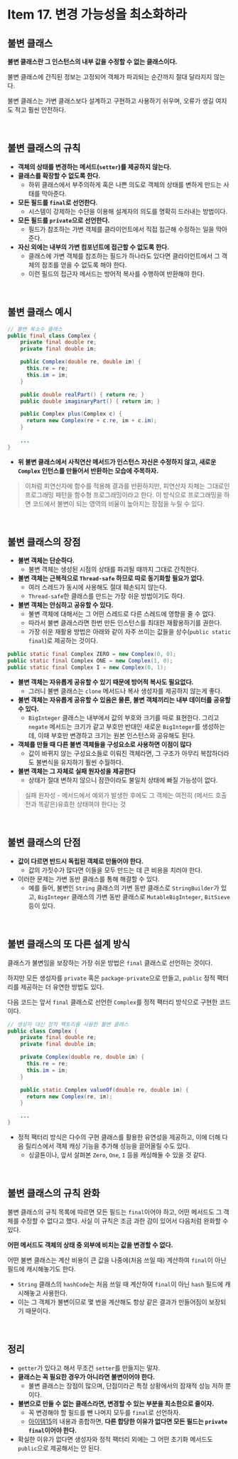 # Item 17. 변경 가능성을 최소화하라

## 불변 클래스
**불변 클래스란 그 인스턴스의 내부 값을 수정할 수 없는 클래스이다.**

불변 클래스에 간직된 정보는 고정되어 객체가 파괴되는 순간까지 절대 달라지지 않는다.

불변 클래스는 가변 클래스보다 설계하고 구현하고 사용하기 쉬우며, 오류가 생길 여지도 적고 훨씬 안전하다.

<br>

## 불변 클래스의 규칙
- **객체의 상태를 변경하는 메서드(`setter`)를 제공하지 않는다.**
- **클래스를 확장할 수 없도록 한다.**
  - 하위 클래스에서 부주의하게 혹은 나쁜 의도로 객체의 상태를 변하게 만드는 사태를 막아준다.
- **모든 필드를 `final`로 선언한다.**
  - 시스템이 강제하는 수단을 이용해 설계자의 의도를 명확히 드러내는 방법이다.
- **모든 필드를 `private`으로 선언한다.**
  - 필드가 참조하는 가변 객체를 클라이언트에서 직접 접근해 수정하는 일을 막아준다.
- **자신 외에는 내부의 가변 컴포넌트에 접근할 수 없도록 한다.**
  - 클래스에 가변 객체를 참조하는 필드가 하나라도 있다면 클라이언트에서 그 객체의 참조를 얻을 수 없도록 해야 한다.
  - 이런 필드의 접근자 메서드는 방어적 복사를 수행하여 반환해야 한다.
  
<br>

## 불변 클래스 예시
```java
// 불변 복소수 클래스
public final class Complex {
    private final double re;
    private final double im;

    public Complex(double re, double im) {
      this.re = re;
      this.im = im;
    }

    public double realPart() { return re; }
    public double imaginaryPart() { return im; }

    public Complex plus(Complex c) {
      return new Complex(re + c.re, im + c.im);
    }
    
    ...
}
```
- **위 불변 클래스에서 사칙연산 메서드가 인스턴스 자신은 수정하지 않고, 새로운 `Complex` 인턴스를 만들어서 반환하는 모습에 주목하자.** 
> 이처럼 피연산자에 함수를 적용해 결과를 반환하지만, 피연산자 자체는 그대로인 프로그래밍 패턴을 함수형 프로그래밍이라고 한다.
> 이 방식으로 프로그래밍을 하면 코드에서 불변이 되는 영역의 비율이 높아지는 장점을 누릴 수 있다.
<br>

## 불변 클래스의 장점
- **불변 객체는 단순하다.**
  - 불변 객체는 생성된 시점의 상태를 파괴될 때까지 그대로 간직한다.
- **불변 객체는 근복적으로 `Thread-safe` 하므로 따로 동기화할 필요가 없다.**
  - 여러 스레드가 동시에 사용해도 절대 훼손되지 않는다.
  - `Thread-safe`한 클래스를 만드는 가장 쉬운 방법이기도 하다.
- **불변 객체는 안심하고 공유할 수 있다.**
  - 불변 객체에 대해서는 그 어떤 스레드로 다른 스레드에 영향을 줄 수 없다.
  - 따라서 불변 클래스라면 한번 만든 인스턴스를 최대한 재활용하기를 권한다.
  - 가장 쉬운 재활용 방법은 아래와 같이 자주 쓰이는 값들을 상수(`public static final`)로 제공하는 것이다.
```java
public static final Complex ZERO = new Complex(0, 0);
public static final Complex ONE = new Complex(1, 0);
public static final Complex I = new Complex(0, 1);
```
- **불변 객체는 자유롭게 공유할 수 있기 때문에 방어적 복사도 필요없다.**
  - 그러니 불변 클래스는 `clone` 메서드나 복사 생성자를 제공하지 않는게 좋다.
- **불변 객체는 자유롭게 공유할 수 있음은 물론, 불변 객체끼리는 내부 데이터를 공유할 수 있다.**
  - `BigInteger` 클래스는 내부에서 값의 부호와 크기를 따로 표현한다. 그리고 `negate` 메서드는 크기가 같고 부호만 반대인 새로운 `BigInteger`를 생성하는데, 이때 부호만 변경하고 크기는 원본 인스턴스와 공유해도 된다.
- **객체를 만들 때 다른 불변 객체들을 구성요소로 사용하면 이점이 많다**
  - 값이 바뀌지 않는 구성요소들로 이뤄진 객체라면, 그 구조가 아무리 복잡하더라도 불변식을 유지하기 훨씬 수월하다.
- **불변 객체는 그 자체로 실패 원자성을 제공한다**
  - 상태가 절대 변하지 않으니 잠깐이라도 불일치 상태에 빠질 가능성이 없다.
> 실패 원자성 - 메서드에서 예외가 발생한 후에도 그 객체는 여전히 (메서드 호출 전과 똑같은)유효한 상태여야 한다는 것

<br>

## 불변 클래스의 단점
- **값이 다르면 반드시 독립된 객체로 만들어야 한다.**
  - 값의 가짓수가 많다면 이들을 모두 만드는 데 큰 비용을 치러야 한다.
- 이러한 문제는 가변 동반 클래스를 통해 해결할 수 있다.
  - 예를 들어, 불변인 `String` 클래스의 가변 동반 클래스로 `StringBuilder`가 있고, `BigInteger` 클래스의 가변 동반 클래스로 `MutableBigInteger`, `BitSieve` 등이 있다.
  
<br>

## 불변 클래스의 또 다른 설계 방식
클래스가 불변임을 보장하는 가장 쉬운 방법은 `final` 클래스로 선언하는 것이다.

하지만 모든 생성자를 `private` 혹은 `package-private`으로 만들고, `public` 정적 팩터리를 제공하는 더 유연한 방법도 있다.

다음 코드는 앞서 `final` 클래스로 선언한 `Complex`를 정적 팩터리 방식으로 구현한 코드이다.
```java
// 생성자 대신 정적 팩토리를 사용한 불변 클래스
public class Complex {
    private final double re;
    private final double im;

    private Complex(double re, double im) {
      this.re = re;
      this.im = im;
    }

    public static Complex valueOf(double re, double im) {
      return new Complex(re, im);
    }

    ...
}
```
- 정적 팩터리 방식은 다수의 구현 클래스를 활용한 유연성을 제공하고, 이에 더해 다음 릴리스에서 객체 캐싱 기능을 추가해 성능을 끌어올릴 수도 있다.
  - 싱글톤이나, 앞서 살펴본 `Zero`, `One`, `I` 등을 캐싱해둘 수 있을 것 같다.

<br>

## 불변 클래스의 규칙 완화
불변 클래스의 규칙 목록에 따르면 모든 필드는 `final`이어야 하고, 어떤 메서드도 그 객체를 수정할 수 없다고 했다. 사실 이 규칙은 조금 과한 감이 있어서 다음처럼 완화할 수 있다.

**어떤 메서드도 객체의 상태 중 외부에 비치는 값을 변경할 수 없다.**

어떤 불변 클래스는 계산 비용이 큰 값을 나중에(처음 쓰일 때) 계산하여 `final`이 아닌 필드에 캐시해놓기도 한다.
  - `String` 클래스의 `hashCode`는 처음 쓰일 때 계산하여 `final`이 아닌 `hash` 필드에 캐시해놓고 사용한다.
  - 이는 그 객체가 불변이므로 몇 번을 계산해도 항상 같은 결과가 만들어짐이 보장되기 때문이다.
  
<br>

## 정리
- `getter`가 있다고 해서 무조건 `setter`를 만들지는 말자.
- **클래스는 꼭 필요한 경우가 아니라면 불변이어야 한다.**
  - 불변 클래스는 장점이 많으며, 단점이라곤 특정 상황에서의 잠재적 성능 저하 뿐이다. 
- **불변으로 만들 수 없는 클래스라면, 변경할 수 있는 부분을 최소한으로 줄이자.**
  - 꼭 변경해야 할 필드를 뺀 나머지 모두를 `final`로 선언하자.
  - [아이템15](https://github.com/kykapple/Effective-Java/blob/main/Item15.md)의 내용과 종합하면, **다른 합당한 이유가 없다면 모든 필드는 `private final`이어야 한다.**
- 확실한 이유가 없다면 생성자와 정적 팩터리 외에는 그 어떤 초기화 메서드도 `public`으로 제공해서는 안 된다.
